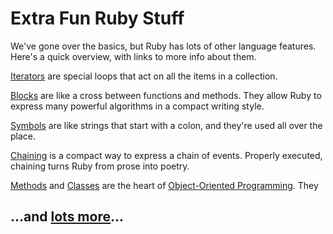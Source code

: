 # Extra Fun Ruby Stuff

We've gone over the basics, but Ruby has lots of other language features. Here's a quick overview, with links to more info about them.

[Iterators](http://codelikethis.com/lessons/ruby_blocks/iterators) are special loops that act on all the items in a collection.

[Blocks](http://codelikethis.com/lessons/ruby_blocks) are like a cross between functions and methods. They allow Ruby to express many powerful algorithms in a compact writing style.

[Symbols](http://codelikethis.com/lessons/ruby_basics/symbols) are like strings that start with a colon, and they're used all over the place.

[Chaining](http://codelikethis.com/lessons/ruby_basics/chaining) is a compact way to express a chain of events. Properly executed, chaining turns Ruby from prose into poetry.

[Methods](http://codelikethis.com/lessons/ruby_objects/objects#behavior) and [Classes](http://codelikethis.com/lessons/ruby_objects/classes) are the heart of [Object-Oriented Programming](https://en.wikipedia.org/wiki/Object-oriented_programming). They

## ...and [lots more](http://codelikethis.com/lessons)...


